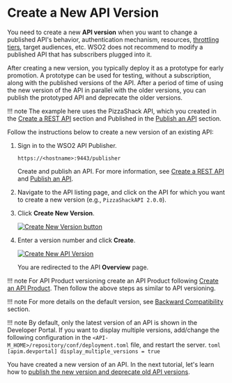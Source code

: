 # Create a New API Version

You need to create a new **API version** when you want to change a published API's behavior,
authentication mechanism, resources, [throttling tiers]({{base_path}}/manage-apis/design/rate-limiting/introducing-throttling-use-cases/), target audiences, etc. WSO2 does not recommend to modify a published API that has subscribers plugged into it.

After creating a new version, you typically deploy it as a prototype for early promotion.
A prototype can be used for testing, without a subscription, along with the published versions of the API. After a period of time of using the new version of the API in parallel with the older versions, you can publish the prototyped API and deprecate the older versions.

!!! note
    The example here uses the PizzaShack API, which you created in the
    [Create a REST API]({{base_path}}/manage-apis/design/create-api/create-rest-api/create-a-rest-api/) section and Published in the [Publish an API]({{base_path}}/manage-apis/deploy-and-publish/publish-on-dev-portal/publish-an-api/) section.

Follow the instructions below to create a new version of an existing API:

1.  Sign in to the WSO2 API Publisher.
     
     `https://<hostname>:9443/publisher` 
     
     Create and publish an API. For more information, see [Create a REST API]({{base_path}}/manage-apis/design/create-api/create-rest-api/create-a-rest-api/) and [Publish an API]({{base_path}}/manage-apis/deploy-and-publish/publish-on-dev-portal/publish-an-api/).

2.  Navigate to the API listing page, and click on the API for which you want to create a new version (e.g., `PizzaShackAPI 2.0.0`). 
                                        
3.  Click **Create New Version**.
     
     [![Create New Version button]({{base_path}}/assets/img/learn/create-new-version-button.png)]({{base_path}}/assets/img/learn/create-new-version-button.png)

4.  Enter a version number and click **Create**. 

     [![Create New API Version]({{base_path}}/assets/img/learn/create-new-api-version.png)]({{base_path}}/assets/img/learn/create-new-api-version.png)

     You are redirected to the API **Overview** page. 

!!! note
    For API Product versioning create an API Product following [Create an API Product]({{base_path}}/manage-apis/design/create-api-product/create-api-product). Then follow the above steps as similar to API versioning.

!!! note
    For more details on the default version, see [Backward Compatibility]({{base_path}}/manage-apis/design/api-versioning/backward-compatibility/) section.

!!! note
    By default, only the latest version of an API is shown in the Developer Portal. If you want to display multiple versions, add/change the following configuration in the `<API-M_HOME>/repository/conf/deployment.toml` file, and restart the server.
    ``` toml
       [apim.devportal]
       display_multiple_versions = true
    ```

You have created a new version of an API. In the next tutorial, let's learn how to
[publish the new version and deprecate old API versions]({{base_path}}/manage-apis/design/api-versioning/deprecate-the-old-version/).

